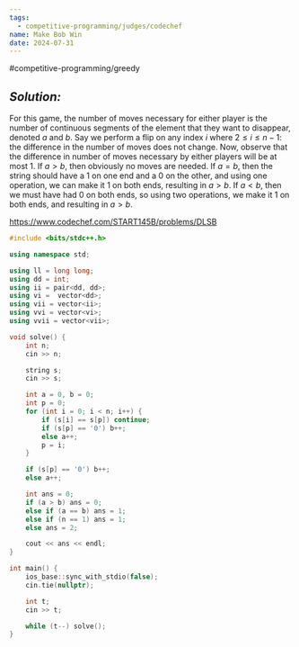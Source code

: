 ```yaml
---
tags:
  - competitive-programming/judges/codechef
name: Make Bob Win
date: 2024-07-31
---
```

#competitive-programming/greedy 
## _Solution:_
For this game, the number of moves necessary for either player is the number of continuous segments of the element that they want to disappear, denoted $a$ and $b$. Say we perform a flip on any index $i$ where $2\le i\le n-1$: the difference in the number of moves does not change. Now, observe that the difference in number of moves necessary by either players will be at most 1. If $a>b$, then obviously no moves are needed. If $a=b$, then the string should have a 1 on one end and a 0 on the other, and using one operation, we can make it 1 on both ends, resulting in $a>b$. If $a<b$, then we must have had 0 on both ends, so using two operations, we make it 1 on both ends, and resulting in $a>b$.

https://www.codechef.com/START145B/problems/DLSB
```cpp
#include <bits/stdc++.h>

using namespace std;

using ll = long long;
using dd = int;
using ii = pair<dd, dd>;
using vi =  vector<dd>;
using vii = vector<ii>;
using vvi = vector<vi>;
using vvii = vector<vii>;

void solve() {
    int n;
    cin >> n;

    string s;
    cin >> s;

    int a = 0, b = 0;
    int p = 0;
    for (int i = 0; i < n; i++) {
        if (s[i] == s[p]) continue;
        if (s[p] == '0') b++;
        else a++;
        p = i;
    }

    if (s[p] == '0') b++;
    else a++;

    int ans = 0;
    if (a > b) ans = 0;
    else if (a == b) ans = 1;
    else if (n == 1) ans = 1;
    else ans = 2;

    cout << ans << endl;
}

int main() {
    ios_base::sync_with_stdio(false);
    cin.tie(nullptr);

    int t;
    cin >> t;

    while (t--) solve();
}
```